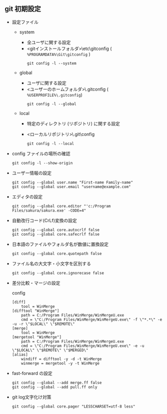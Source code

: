 ## git 初期設定

- 設定ファイル  

    * system
        + 全ユーザに関する設定
        + <gitインストールフォルダ>\etc\gitconfig ( `%PROGRAMDATA%\Git\gitconfig` )
            ```
            git config -l --system
            ```

    * global
        + ユーザに関する設定
        + <ユーザーのホームフォルダ>\\.gitconfig ( `%USERPROFILE%\.gitconfig`)
            ```
            git config -l --global
            ```

    * local
        + 特定のディレクトリ (リポジトリ) に関する設定
        + <ローカルリポジトリ>\\.git\\config

            ```
            git config -l --local
            ```

- config ファイルの場所の確認

    ```
    git config -l --show-origin
    ```

- ユーザー情報の設定   

    ```
    git config --global user.name "First-name Family-name"
    git config --global user.email "username@example.com"
    ```

- エディタの設定

    ```
    git config --global core.editor "'c:/Program Files/sakura/sakura.exe' -CODE=4"
    ```

- 自動改行コード(CrLf)変換の設定

    ```
    git config --global core.autocrlf false
    git config --global core.safecrlf false
    ```

- 日本語のファイルやフォルダ名が数値に置換設定

    ```
    git config --global core.quotepath false
    ```
- ファイル名の大文字・小文字を区別する

   ```
   git config --global core.ignorecase false
   ``` 

- 差分比較・マージの設定

    config

    ```
    [diff]
        tool = WinMerge
    [difftool "WinMerge"]
        path = C:/Program Files/WinMerge/WinMergeU.exe
        cmd = \"C:/Program Files/WinMerge/WinMergeU.exe\" -f \"*.*\" -e -u -r \"$LOCAL\" \"$REMOTE\"
    [merge]
        tool = WinMerge
    [mergetool "WinMerge"]
        path = C:/Program Files/WinMerge/WinMergeU.exe
        cmd = \"C:/Program Files/WinMerge/WinMergeU.exe\" -e -u \"$LOCAL\" \"$REMOTE\" \"$MERGED\"
    [alias]
        windiff = difftool -y -d -t WinMerge
        winmerge = mergetool -y -t WinMerge
    ```

- fast-forward の設定

    ```
    git config --global --add merge.ff false
    git config --global --add pull.ff only
    ```

- git log文字化け対策   

    ```
    git config --global core.pager "LESSCHARSET=utf-8 less"
    ```
